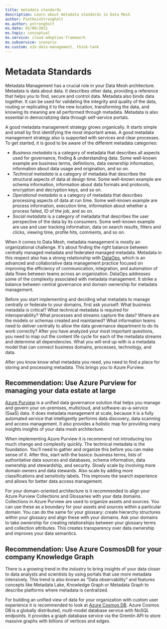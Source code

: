 ```yaml
---
title: metadata standards
description: Learn about metadata standards in Data Mesh
author: PietheinStrengholt
ms.author: pstrengholt
ms.date: 02/09/2022
ms.topic: conceptual
ms.service: cloud-adoption-framework
ms.subservice: scenario
ms.custom: e2e-data-management, think-tank
---
```


# Metadata Standards

Metadata Management has a crucial role in your Data Mesh architecture. Metadata is data about data. It describes other data, providing a reference that helps you to find, secure and control data. Metadata also binds data together. It can be used for validating the integrity and quality of the data, routing or replicating it to the new location, transforming the data, and knowing its meaning are all performed through metadata. Metadata is also essential in democratizing data through self-service portals.

A good metadata management strategy grows organically. It starts simple and small by first identifying the most important areas. A good metadata management strategy also is supported with services and clear processes. To get started, it is good to be aware of the different metadata categories:

- *Business metadata* is a category of metadata that describes all aspects used for governance, finding & understanding data. Some well-known example are business terms, definitions, data ownership information, information about data usage and origination, and so on.
- *Technical metadata* is a category of metadata that describes the structural aspects of data at design time. Some well-known example are schema information, information about data formats and protocols, encryption and decryption keys, and so on.
- *Operational metadata* is a category of metadata that describes processing aspects of data at run time. Some well-known example are process information, execution time, information about whether a process failed, ID of the job, and so on.
- *Social metadata* is a category of metadata that describes the user perspective of the data by its consumers. Some well-known example are use and user tracking information, data on search results, filters and clicks, viewing time, profile hits, comments, and so on.

When it comes to Data Mesh, metadata management is mostly an organizational challenge. It's about finding the right balance between centrally managed metadata and federated managed metadata. Metadata in this respect also has a strong relationship with [DataOps](../data-ops-for-mesh.md), which is an advanced and collaborative data management practice focused on improving the efficiency of communication, integration, and automation of data flows between teams across an organization. DataOps addresses some of the complexity associated with metadata management. It strike a balance between central governance and domain ownership for metadata management.

Before you start implementing and deciding what metadata to manage centrally or federate to your domains, first ask yourself: What business metadata is critical? What technical metadata is required for interoperability? What processes and streams capture the data? Where are the models or schemas created and maintained? What information teams need to deliver centrally to allow the data governance department to do its work correctly? After you have analyzed your most important questions, you need to map out the content life cycle for each of the metadata streams and determine all dependencies. What you will end up with is a metadata model that can connect business domains, processes, technology, and data.

After you know know what metadata you need, you need to find a place for storing and processing metadata. This brings you to Azure Purview.

## Recommendation: Use Azure Purview for managing your data estate at large

[Azure Purview](/azure/purview) is a unified data governance solution that helps you manage and govern your on-premises, multicloud, and software-as-a-service (SaaS) data. It does metadata management at scale, because it is a fully automated service that intelligently performs data discovery, data scanning and access management. It also provides a holistic map for providing many insights insights of your data mesh architecture.

When implementing Azure Purview it is recommend not introducing too much change and complexity quickly. The technical metadata is the foundation. You’ll need to gather and organize this before you can make sense of it. After this, start with the basics: business terms, lists of authoritative data sources and databases, schema information, data ownership and stewardship, and security. Slowly scale by involving more domain owners and data stewards. Also scale by adding more classifications and sensitivity labels. This improves the search experience and allows for better data access management.

For your domain-oriented architecture is it recommended to align your Azure Purview Collections and Glossaries with your data domains. Collections in Azure Purview are used to organize assets and sources. You can use these as a boundary for your assets and sources within a particular domain. You can do the same for your glossary: create hierarchy structures within your glossary and align these with your domains. Ask your domains to take ownership for creating relationships between your glossary terms and collection attributes. This creates transparency over data ownership and improves your data semantics.

## Recommendation: Use Azure CosmosDB for your company Knowledge Graph

There is a growing trend in the industry to bring insights of your data closer to data analysts and scientists by using portals that use more metadata intensively. This trend is also known as “Data observability” and features concepts like Metadata Lake, Knowledge Graph or Metadata Graph to describe platforms where metadata is centralized. 

For building an unified view of data for your organization with custom user experience it is recommended to look at [Azure Cosmos DB](azure/cosmos-db). Azure Cosmos DB is a globally distributed, multi-model database service with NoSQL endpoints. It provides a graph database service via the Gremlin API to store massive graphs with billions of vertices and edges.




